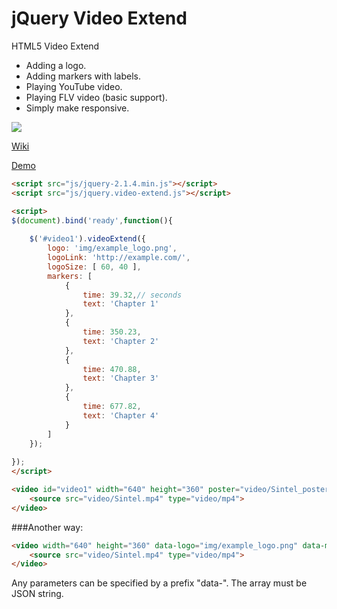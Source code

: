 # jQuery Video Extend
HTML5 Video Extend

 * Adding a logo.
 * Adding markers with labels.
 * Playing YouTube video.
 * Playing FLV video (basic support).
 * Simply make responsive.

![](http://andchir.github.io/jquery-video-extend/img/screenshot.png)

[Wiki](https://github.com/andchir/jquery-video-extend/wiki)

[Demo](http://andchir.github.io/jquery-video-extend/)

``` html
<script src="js/jquery-2.1.4.min.js"></script>
<script src="js/jquery.video-extend.js"></script>
```

``` html
<script>
$(document).bind('ready',function(){
    
    $('#video1').videoExtend({
        logo: 'img/example_logo.png',
        logoLink: 'http://example.com/',
        logoSize: [ 60, 40 ],
        markers: [
            {
                time: 39.32,// seconds
                text: 'Chapter 1'
            },
            {
                time: 350.23,
                text: 'Chapter 2'
            },
            {
                time: 470.88,
                text: 'Chapter 3'
            },
            {
                time: 677.82,
                text: 'Chapter 4'
            }
        ]
    });
    
});
</script>
```

``` html
<video id="video1" width="640" height="360" poster="video/Sintel_poster.png" controls>
    <source src="video/Sintel.mp4" type="video/mp4">
</video>
```

###Another way:

``` html
<video width="640" height="360" data-logo="img/example_logo.png" data-markers='[{"time":39,"text":"Chapter 1"},{"time":350,"text":"Chapter 2"}]'>
    <source src="video/Sintel.mp4" type="video/mp4">
</video>
```
Any parameters can be specified by a prefix "data-". The array must be JSON string.
